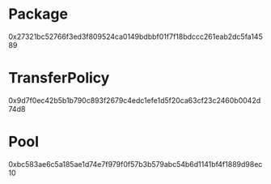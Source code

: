# Package

0x27321bc52766f3ed3f809524ca0149bdbbf01f7f18bdccc261eab2dc5fa14589

# TransferPolicy

0x9d7f0ec42b5b1b790c893f2679c4edc1efe1d5f20ca63cf23c2460b0042d74d8

# Pool

0xbc583ae6c5a185ae1d74e7f979f0f57b3b579abc54b6d1141bf4f1889d98ec10

<!--
royalty: 0xee94872c0fcf932879f8930ad1278eeea4691addfdbabef102e77fd1c54a5f32
display: 0x3ca76d3381e5942031f340f13c7850cb91232a7edf0d29e9eb9ffc71c932699e
publisher: 0x423220a776633a10a301f2b9224c75a156ddd4e52f66b04a3a62a8b8e7de98d0
managerCap: 0x8a357290ced4b6e35451dbed568d16a499437934c5e1947fd7f637d68b5cff18
-->
